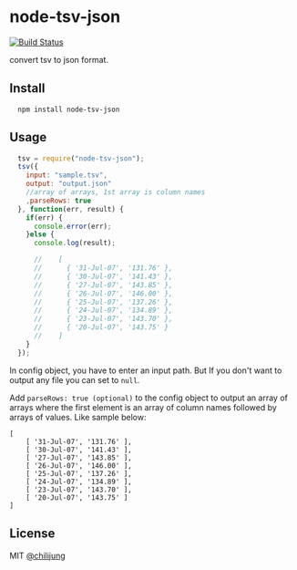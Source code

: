 # node-tsv-json

[![Build Status](https://travis-ci.org/DataGarage/node-tsv-json.png?branch=master)](https://travis-ci.org/DataGarage/node-tsv-json)

convert tsv to json format.

## Install

```
  npm install node-tsv-json
```

## Usage

```javascript
  tsv = require("node-tsv-json");
  tsv({
    input: "sample.tsv", 
    output: "output.json"
    //array of arrays, 1st array is column names
    ,parseRows: true
  }, function(err, result) {
    if(err) {
      console.error(err);
    }else {
      console.log(result);

      //    [
      //      { '31-Jul-07', '131.76' },
      //      { '30-Jul-07', '141.43' },
      //      { '27-Jul-07', '143.85' },
      //      { '26-Jul-07', '146.00' },
      //      { '25-Jul-07', '137.26' },
      //      { '24-Jul-07', '134.89' },
      //      { '23-Jul-07', '143.70' },
      //      { '20-Jul-07', '143.75' }
      //    ]
    }
  });
```

In config object, you have to enter an input path. But If you don't want to output any file you can set to `null`.

Add `parseRows: true (optional)` to the config object to output an array of arrays where the first element is an array of column names followed by arrays of values. Like sample below:

```
[
    [ '31-Jul-07', '131.76' ],
    [ '30-Jul-07', '141.43' ],
    [ '27-Jul-07', '143.85' ],
    [ '26-Jul-07', '146.00' ],
    [ '25-Jul-07', '137.26' ],
    [ '24-Jul-07', '134.89' ],
    [ '23-Jul-07', '143.70' ],
    [ '20-Jul-07', '143.75' ]
]
```

## License 

MIT [@chilijung](http://github.com/chilijung)
